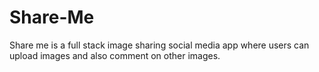 # Share-Me
Share me is a full stack image sharing social media app where users can upload images and also comment on other images.
